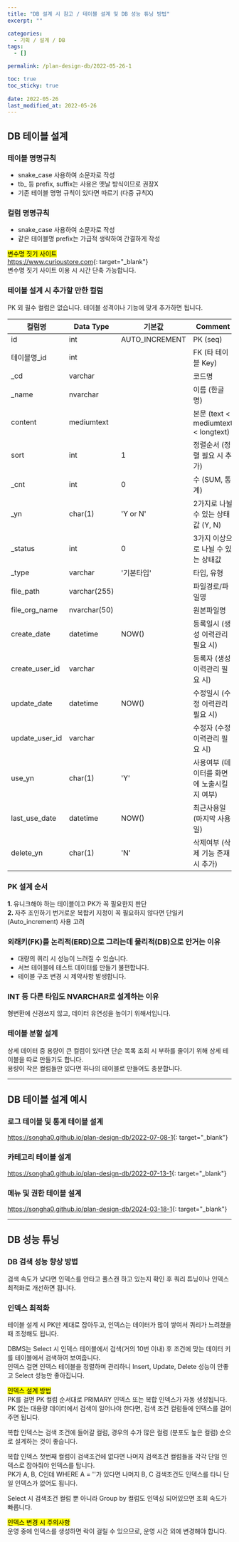 ```yaml
---
title: "DB 설계 시 참고 / 테이블 설계 및 DB 성능 튜닝 방법"
excerpt: ""

categories:
  - 기획 / 설계 / DB
tags:
  - []

permalink: /plan-design-db/2022-05-26-1

toc: true
toc_sticky: true
 
date: 2022-05-26
last_modified_at: 2022-05-26
---
```


## DB 테이블 설계

### 테이블 명명규칙
- snake_case 사용하여 소문자로 작성
- tb_ 등 prefix, suffix는 사용은 옛날 방식이므로 권장X
- 기존 테이블 명명 규칙이 있다면 따르기 (다중 규칙X)

### 컬럼 명명규칙
- snake_case 사용하여 소문자로 작성
- 같은 테이블명 prefix는 가급적 생략하여 간결하게 작성

<mark>변수명 짓기 사이트</mark>  
<https://www.curioustore.com>{: target="_blank"}  
변수명 짓기 사이트 이용 시 시간 단축 가능합니다.

### 테이블 설계 시 추가할 만한 컬럼
PK 외 필수 컬럼은 없습니다. 테이블 성격이나 기능에 맞게 추가하면 됩니다.
<table class="table_4_left">
  <thead>
    <tr>
      <th>컬럼명</th>
      <th>Data Type</th>
      <th>기본값</th>
      <th>Comment</th>
    </tr>
  </thead>
  <tbody>
    <tr>
      <td>id</td>
      <td>int</td>
      <td>AUTO_INCREMENT</td>
      <td>PK (seq)</td>
    </tr>
    <tr>
      <td>테이블명_id</td>
      <td>int</td>
      <td> </td>
      <td>FK (타 테이블 Key)</td>
    </tr>
    <tr>
      <td>_cd</td>
      <td>varchar</td>
      <td></td>
      <td>코드명</td>
    </tr>
    <tr>
      <td>_name</td>
      <td>nvarchar</td>
      <td></td>
      <td>이름 (한글명)</td>
    </tr>
    <tr>
      <td>content</td>
      <td>mediumtext</td>
      <td></td>
      <td>본문 (text &lt; mediumtext &lt; longtext)</td>
    </tr>
    <tr>
      <td>sort</td>
      <td>int</td>
      <td>1</td>
      <td>정렬순서 (정렬 필요 시 추가)</td>
    </tr>
    <tr>
      <td>_cnt</td>
      <td>int</td>
      <td>0</td>
      <td>수 (SUM, 통계)</td>
    </tr>
    <tr>
      <td>_yn</td>
      <td>char(1)</td>
      <td>'Y or N'</td>
      <td>2가지로 나뉠 수 있는 상태값 (Y, N)</td>
    </tr>
    <tr>
      <td>_status</td>
      <td>int</td>
      <td>0</td>
      <td>3가지 이상으로 나뉠 수 있는 상태값</td>
    </tr>
    <tr>
      <td>_type</td>
      <td>varchar</td>
      <td>'기본타입'</td>
      <td>타입, 유형</td>
    </tr>
    <tr>
      <td>file_path</td>
      <td>varchar(255)</td>
      <td></td>
      <td>파일경로/파일명</td>
    </tr>
    <tr>
      <td>file_org_name</td>
      <td>nvarchar(50)</td>
      <td></td>
      <td>원본파일명</td>
    </tr>
    <tr>
      <td>create_date</td>
      <td>datetime</td>
      <td>NOW()</td>
      <td>등록일시 (생성 이력관리 필요 시)</td>
    </tr>
    <tr>
      <td>create_user_id</td>
      <td>varchar</td>
      <td></td>
      <td>등록자 (생성 이력관리 필요 시)</td>
    </tr>
    <tr>
      <td>update_date</td>
      <td>datetime</td>
      <td>NOW()</td>
      <td>수정일시 (수정 이력관리 필요 시)</td>
    </tr>
    <tr>
      <td>update_user_id</td>
      <td>varchar</td>
      <td></td>
      <td>수정자 (수정 이력관리 필요 시)</td>
    </tr>
    <tr>
      <td>use_yn</td>
      <td>char(1)</td>
      <td>'Y'</td>
      <td>사용여부 (데이터를 화면에 노출시킬 지 여부)</td>
    </tr>
    <tr>
      <td>last_use_date</td>
      <td>datetime</td>
      <td>NOW()</td>
      <td>최근사용일 (마지막 사용일)</td>
    </tr>
    <tr>
      <td>delete_yn</td>
      <td>char(1)</td>
      <td>'N'</td>
      <td>삭제여부 (삭제 기능 존재 시 추가)</td>
    </tr>
  </tbody>
</table>

### PK 설계 순서
<strong>1. </strong>유니크해야 하는 테이블이고 PK가 꼭 필요한지 판단  
<strong>2. </strong>자주 조인하기 번거로운 복합키 지정이 꼭 필요하지 않다면 단일키(Auto_increment) 사용 고려

### 외래키(FK)를 논리적(ERD)으로 그리는데 물리적(DB)으로 안거는 이유
- 대량의 쿼리 시 성능이 느려질 수 있습니다.
- 서브 테이블에 테스트 데이터를 만들기 불편합니다.
- 테이블 구조 변경 시 제약사항 발생합니다.

### INT 등 다른 타입도 NVARCHAR로 설계하는 이유
형변환에 신경쓰지 않고, 데이터 유연성을 높이기 위해서입니다.

### 테이블 분할 설계
상세 데이터 중 용량이 큰 컬럼이 있다면 단순 목록 조회 시 부하를 줄이기 위해 상세 테이블을 따로 만들기도 합니다.  
용량이 작은 컬럼들만 있다면 하나의 테이블로 만들어도 충분합니다.

---

## DB 테이블 설계 예시

### 로그 테이블 및 통계 테이블 설계
<https://songha0.github.io/plan-design-db/2022-07-08-1>{: target="_blank"}

### 카테고리 테이블 설계
<https://songha0.github.io/plan-design-db/2022-07-13-1>{: target="_blank"}

### 메뉴 및 권한 테이블 설계
<https://songha0.github.io/plan-design-db/2024-03-18-1>{: target="_blank"}

---

## DB 성능 튜닝

### DB 검색 성능 향상 방법
검색 속도가 낮다면 인덱스를 안타고 풀스캔 하고 있는지 확인 후 쿼리 튜닝이나 인덱스 최적화로 개선하면 됩니다.

### 인덱스 최적화
테이블 설계 시 PK만 제대로 잡아두고, 인덱스는 데이터가 많이 쌓여서 쿼리가 느려졌을 때 조정해도 됩니다.

DBMS는 Select 시 인덱스 테이블에서 검색(거의 10번 이내) 후 조건에 맞는 데이터 키를 테이블에서 검색하여 보여줍니다.  
인덱스 걸면 인덱스 테이블을 정렬하며 관리하니 Insert, Update, Delete 성능이 안좋고 Select 성능만 좋아집니다.

<mark>인덱스 설계 방법</mark>  
PK를 걸면 PK 컬럼 순서대로 PRIMARY 인덱스 또는 복합 인덱스가 자동 생성됩니다.  
PK 없는 대용량 데이터에서 검색이 일어나야 한다면, 검색 조건 컬럼들에 인덱스를 걸어주면 됩니다.

복합 인덱스는 검색 조건에 들어갈 컬럼, 경우의 수가 많은 컬럼 (분포도 높은 컬럼) 순으로 설계하는 것이 좋습니다.

복합 인덱스 첫번째 컬럼이 검색조건에 없다면 나머지 검색조건 컬럼들을 각각 단일 인덱스로 잡아줘야 인덱스를 탑니다.  
PK가 A, B, C인데 WHERE A = ''가 있다면 나머지 B, C 검색조건도 인덱스를 타니 단일 인덱스가 없어도 됩니다.

Select 시 검색조건 컬럼 뿐 아니라 Group by 컬럼도 인덱싱 되어있으면 조회 속도가 빠릅니다.

<mark>인덱스 변경 시 주의사항</mark>  
운영 중에 인덱스를 생성하면 락이 걸릴 수 있으므로, 운영 시간 외에 변경해야 합니다.
